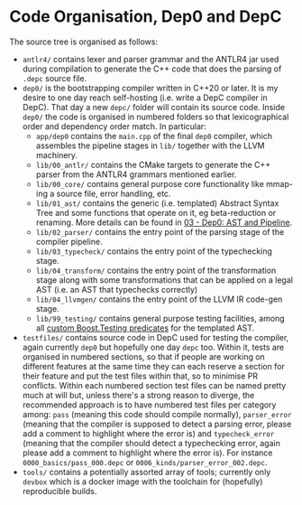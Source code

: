 # Code Organisation, Dep0 and DepC

The source tree is organised as follows:
* `antlr4/` contains lexer and parser grammar and the ANTLR4 jar used during compilation to generate the C++ code that does the parsing of `.depc` source file.
* `dep0/` is the bootstrapping compiler written in C++20 or later.
It is my desire to one day reach self-hosting (i.e. write a DepC compiler in DepC).
That day a new `depc/` folder will contain its source code.
Inside `dep0/` the code is organised in numbered folders so that lexicographical order and dependency order match.
In particular:
  * `app/dep0` contains the `main.cpp` of the final `dep0` compiler, which assembles the pipeline stages in `lib/` together with the LLVM machinery.
  * `lib/00_antlr/` contains the CMake targets to generate the C++ parser from the ANTLR4 grammars mentioned earlier.
  * `lib/00_core/` contains general purpose core functionality like mmap-ing a source file, error handling, etc.
  * `lib/01_ast/` contains the generic (i.e. templated) Abstract Syntax Tree and some functions that operate on it, eg beta-reduction or renaming.
    More details can be found in [03 - Dep0: AST and Pipeline](03_dep0.md).
  * `lib/02_parser/` contains the entry point of the parsing stage of the compiler pipeline.
  * `lib/03_typecheck/` contains the entry point of the typechecking stage.
  * `lib/04_transform/` contains the entry point of the transformation stage along with some transformations that can be applied on a legal AST (i.e. an AST that typechecks correctly)
  * `lib/04_llvmgen/` contains the entry point of the LLVM IR code-gen stage.
  * `lib/99_testing/` contains general purpose testing facilities, among all
  [custom Boost.Testing predicates](https://beta.boost.org/doc/libs/1_82_0/libs/test/doc/html/boost_test/testing_tools/custom_predicates.html)
  for the templated AST.
* `testfiles/` contains source code in DepC used for testing the compiler, again currently `dep0` but hopefully one day `depc` too. Within it, tests are organised in numbered sections, so that if people are working on different features at the same time they can each reserve a section for their feature and put the test files within that, so to minimise PR conflicts. Within each numbered section test files can be named pretty much at will but, unless there's a strong reason to diverge, the recommended approach is to have numbered test files per category among: `pass` (meaning this code should compile normally), `parser_error` (meaning that the compiler is supposed to detect a parsing error, please add a comment to highlight where the error is) and `typecheck_error` (meaning that the compiler should detect a typechecking error, again please add a comment to highlight where the error is). For instance `0000_basics/pass_000.depc` or `0006_kinds/parser_error_002.depc`.
* `tools/` contains a potentially assorted array of tools; currently only `devbox` which is a docker image with the toolchain for (hopefully) reproducible builds.
